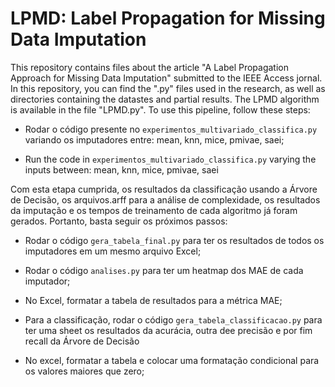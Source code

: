 # LPMD: Label Propagation for Missing Data Imputation

This repository contains files about the article "A Label Propagation Approach for Missing Data Imputation" submitted to the IEEE Access jornal. In this repository, you can find the ".py" files used in the research, as well as directories containing the datastes and partial results. The LPMD algorithm is available in the file "LPMD.py". To use this pipeline, follow these steps:

- Rodar o código presente no ```experimentos_multivariado_classifica.py``` variando os imputadores entre: mean, knn, mice, pmivae, saei; <br>

- Run the code in ```experimentos_multivariado_classifica.py``` varying the inputs between: mean, knn, mice, pmivae, saei

Com esta etapa cumprida, os resultados da classificação usando a Árvore de Decisão, os arquivos.arff para a análise de complexidade, os resultados da imputação e os tempos de treinamento de cada algoritmo já foram gerados. Portanto, basta seguir os próximos passos:

- Rodar o código ```gera_tabela_final.py``` para ter os resultados de todos os imputadores em um mesmo arquivo Excel;
- Rodar o código ```analises.py``` para ter um heatmap dos MAE de cada imputador;
- No Excel, formatar a tabela de resultados para a métrica MAE;

- Para a classificação, rodar o código ```gera_tabela_classificacao.py``` para ter uma sheet os resultados da acurácia, outra dee precisão e por fim recall da Árvore de Decisão
- No excel, formatar a tabela e colocar uma formatação condicional para os valores maiores que zero;

